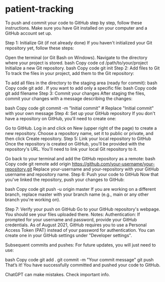# patient-tracking


To push and commit your code to GitHub step by step, follow these instructions. Make sure you have Git installed on your computer and a GitHub account set up.

Step 1: Initialize Git (if not already done)
If you haven't initialized your Git repository yet, follow these steps:

Open the terminal (or Git Bash on Windows).
Navigate to the directory where your project is stored.
bash
Copy code
cd /path/to/your/project
Initialize a new Git repository.
bash
Copy code
git init
Step 2: Add files to Git
To track the files in your project, add them to the Git repository:

To add all files in the directory to the staging area (ready for commit):
bash
Copy code
git add .
If you want to add only a specific file:
bash
Copy code
git add filename
Step 3: Commit your changes
After staging the files, commit your changes with a message describing the changes:

bash
Copy code
git commit -m "Initial commit"  # Replace "Initial commit" with your own message
Step 4: Set up your GitHub repository
If you don't have a repository on GitHub, you'll need to create one:

Go to GitHub.
Log in and click on New (upper right of the page) to create a new repository.
Choose a repository name, set it to public or private, and then click Create repository.
Step 5: Link your local repository to GitHub
Once the repository is created on GitHub, you'll be provided with the repository's URL. You'll need to link your local Git repository to it.

Go back to your terminal and add the GitHub repository as a remote:
bash
Copy code
git remote add origin https://github.com/your-username/your-repository.git
Replace your-username and your-repository with your GitHub username and repository name.
Step 6: Push your code to GitHub
Now that you've linked the repository, push your changes to GitHub:

bash
Copy code
git push -u origin master
If you are working on a different branch, replace master with your branch name (e.g., main or any other branch you're working on).

Step 7: Verify your push on GitHub
Go to your GitHub repository's webpage.
You should see your files uploaded there.
Notes:
Authentication: If prompted for your username and password, provide your GitHub credentials. As of August 2021, GitHub requires you to use a Personal Access Token (PAT) instead of your password for authentication. You can create one in your GitHub settings under "Developer settings".

Subsequent commits and pushes: For future updates, you will just need to use:

bash
Copy code
git add .
git commit -m "Your commit message"
git push
That’s it! You have successfully committed and pushed your code to GitHub.











ChatGPT can make mistakes. Check important info.

